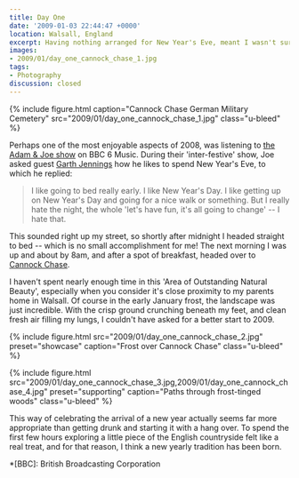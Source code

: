 ```yaml
---
title: Day One
date: '2009-01-03 22:44:47 +0000'
location: Walsall, England
excerpt: Having nothing arranged for New Year's Eve, meant I wasn't sure how I would be celebrating the arrival of 2009. Well, not until I heard a conversation on the radio.
images:
- 2009/01/day_one_cannock_chase_1.jpg
tags:
- Photography
discussion: closed
---
```

{% include figure.html
  caption="Cannock Chase German Military Cemetery"
  src="2009/01/day_one_cannock_chase_1.jpg"
  class="u-bleed"
%}

Perhaps one of the most enjoyable aspects of 2008, was listening to [the Adam & Joe show][1] on BBC 6 Music. During their 'inter-festive' show, Joe asked guest [Garth Jennings][2] how he likes to spend New Year's Eve, to which he replied:

> I like going to bed really early. I like New Year's Day. I like getting up on New Year's Day and going for a nice walk or something. But I really hate the night, the whole 'let's have fun, it's all going to change' -- I hate that.

This sounded right up my street, so shortly after midnight I headed straight to bed -- which is no small accomplishment for me! The next morning I was up and about by 8am, and after a spot of breakfast, headed over to [Cannock Chase][3].

I haven't spent nearly enough time in this 'Area of Outstanding Natural Beauty', especially when you consider it's close proximity to my parents home in Walsall. Of course in the early January frost, the landscape was just incredible. With the crisp ground crunching beneath my feet, and clean fresh air filling my lungs, I couldn't have asked for a better start to 2009.

{% include figure.html
  src="2009/01/day_one_cannock_chase_2.jpg"
  preset="showcase"
  caption="Frost over Cannock Chase"
  class="u-bleed"
%}

{% include figure.html
  src="2009/01/day_one_cannock_chase_3.jpg,2009/01/day_one_cannock_chase_4.jpg"
  preset="supporting"
  caption="Paths through frost-tinged woods"
  class="u-bleed"
%}

This way of celebrating the arrival of a new year actually seems far more appropriate than getting drunk and starting it with a hang over. To spend the first few hours exploring a little piece of the English countryside felt like a real treat, and for that reason, I think a new yearly tradition has been born.

[1]: http://www.bbc.co.uk/6music/shows/adamandjoe/
[2]: http://www.imdb.com/name/nm1134029/
[3]: http://en.wikipedia.org/wiki/Cannock_Chase

*[BBC]: British Broadcasting Corporation
